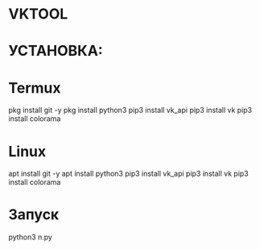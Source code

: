 # VKTOOL
# УСТАНОВКА:
  # Termux
  pkg install git -y
  pkg install python3 
  pip3 install vk_api
  pip3 install vk
  pip3 install colorama


  # Linux
  apt install git -y
  apt install python3 
  pip3 install vk_api
  pip3 install vk
  pip3 install colorama

# Запуск
python3 n.py
